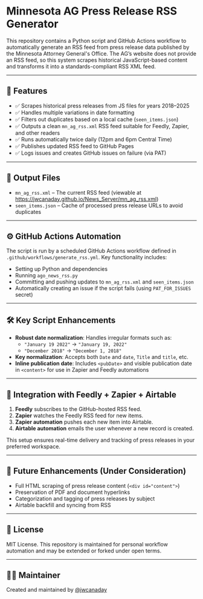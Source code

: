 # Minnesota AG Press Release RSS Generator

This repository contains a Python script and GitHub Actions workflow to automatically generate an RSS feed from press release data published by the Minnesota Attorney General's Office. The AG’s website does not provide an RSS feed, so this system scrapes historical JavaScript-based content and transforms it into a standards-compliant RSS XML feed.

---

## 📌 Features

- ✅ Scrapes historical press releases from JS files for years 2018–2025
- ✅ Handles multiple variations in date formatting
- ✅ Filters out duplicates based on a local cache (`seen_items.json`)
- ✅ Outputs a clean `mn_ag_rss.xml` RSS feed suitable for Feedly, Zapier, and other readers
- ✅ Runs automatically twice daily (12pm and 6pm Central Time)
- ✅ Publishes updated RSS feed to GitHub Pages
- ✅ Logs issues and creates GitHub issues on failure (via PAT)

---

## 📂 Output Files

- `mn_ag_rss.xml` – The current RSS feed (viewable at https://jwcanaday.github.io/News_Server/mn_ag_rss.xml)
- `seen_items.json` – Cache of processed press release URLs to avoid duplicates

---

## ⚙️ GitHub Actions Automation

The script is run by a scheduled GitHub Actions workflow defined in `.github/workflows/generate_rss.yml`. Key functionality includes:

- Setting up Python and dependencies
- Running `ago_news_rss.py`
- Committing and pushing updates to `mn_ag_rss.xml` and `seen_items.json`
- Automatically creating an issue if the script fails (using `PAT_FOR_ISSUES` secret)

---

## 🛠️ Key Script Enhancements

- **Robust date normalization**: Handles irregular formats such as:
  - `"January 19 2022"` → `"January 19, 2022"`
  - `"December 2018"` → `"December 1, 2018"`
- **Key normalization**: Accepts both `Date` and `date`, `Title` and `title`, etc.
- **Inline publication date**: Includes `<pubDate>` and visible publication date in `<content>` for use in Zapier and Feedly automations

---

## 🔁 Integration with Feedly + Zapier + Airtable

1. **Feedly** subscribes to the GitHub-hosted RSS feed.
2. **Zapier** watches the Feedly RSS feed for new items.
3. **Zapier automation** pushes each new item into Airtable.
4. **Airtable automation** emails the user whenever a new record is created.

This setup ensures real-time delivery and tracking of press releases in your preferred workspace.

---

## 🧩 Future Enhancements (Under Consideration)

- Full HTML scraping of press release content (`<div id="content">`)
- Preservation of PDF and document hyperlinks
- Categorization and tagging of press releases by subject
- Airtable backfill and syncing from RSS

---

## 📄 License

MIT License. This repository is maintained for personal workflow automation and may be extended or forked under open terms.

---

## 🙋‍♂️ Maintainer

Created and maintained by [@jwcanaday](https://github.com/jwcanaday)

